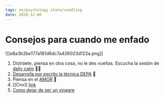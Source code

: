 ```yaml
---
tags: on/psychology state/seedling
date: 2020-12-08
---
```

# Consejos para cuando me enfado
![[e8a3b2be177a181d6dc7a426023d122a.png]]
1. Distráete, piensa en otra cosa, no le des vueltas. Escucha la sesión de [daily calm](https://calmcom.app.link/ytB6VJQIv9) 🧘‍♀️
2. [Desarrolla por escrito la técnica DEPA](https://www.albertosoler.es/mejora-tu-asertividad-la-tecnica-depa/) 📝
3. Piensa en el [AMOR](https://www.instagram.com/tv/CANuAfxA_HA/?igshid=c3s5htoobbpw) 🥰
4. [[Cnv]] [link](https://hwcdn.libsyn.com/p/4/e/6/4e6f40233d179aab/2018_11_15_PC_A.Juntos_73_PilardelaTorre_online-audio-converter.com.mp3?c_id=26472947&forcedn=attachment&cs_id=26472947&expiration=1606824329&hwt=4ea76a0e0562dbf1ca01a67109472744)
5. [Como dejar de ser un vinagre](https://youtu.be/wi03Uoodtas)
